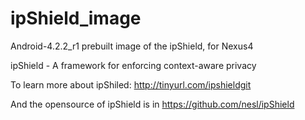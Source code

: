 # ipShield_image
Android-4.2.2_r1 prebuilt image of the ipShield, for Nexus4

ipShield - A framework for enforcing context-aware privacy

To learn more about ipShiled: http://tinyurl.com/ipshieldgit

And the opensource of ipShield is in https://github.com/nesl/ipShield
